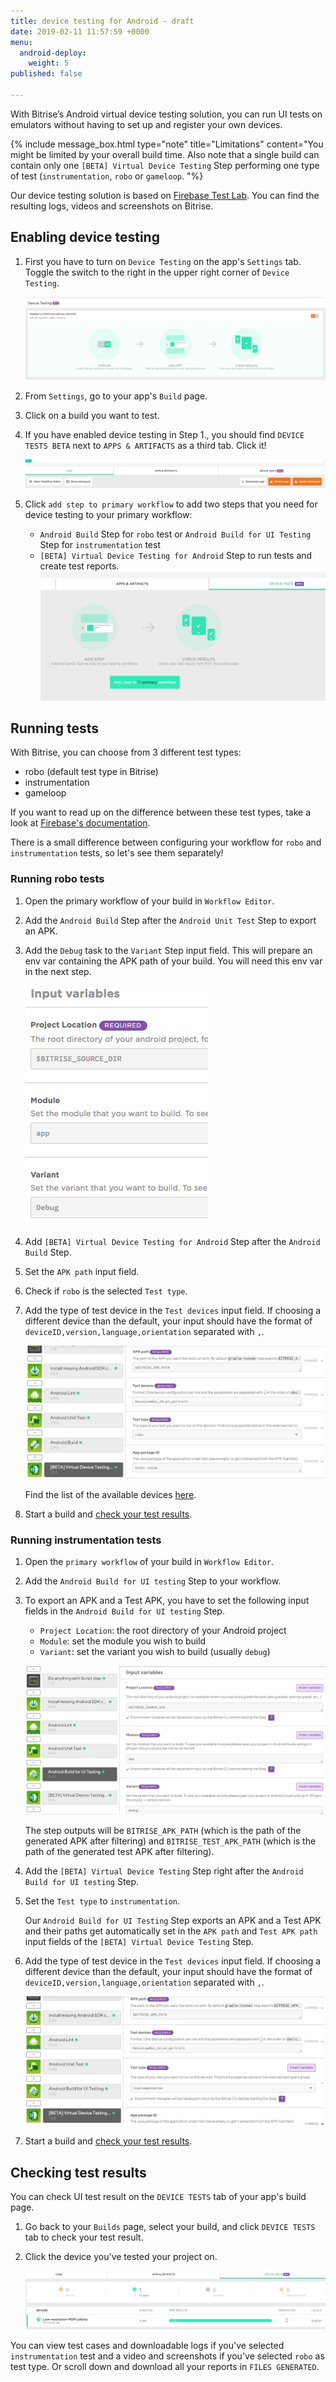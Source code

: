 ```yaml
---
title: device testing for Android - draft
date: 2019-02-11 11:57:59 +0000
menu:
  android-deploy:
    weight: 5
published: false

---
```

With Bitrise’s Android virtual device testing solution, you can run UI tests on emulators without having to set up and register your own devices.

{% include message_box.html type="note" title="Limitations" content="You might be limited by your overall build time. Also note that a single build can contain only one `[BETA] Virtual Device Testing` Step performing one type of test (`instrumentation`, `robo` or `gameloop`. "%}

Our device testing solution is based on [Firebase Test Lab](https://firebase.google.com/docs/test-lab/). You can find the resulting logs, videos and screenshots on Bitrise.

## Enabling device testing

1. First you have to turn on `Device Testing` on the app's `Settings` tab. Toggle the switch to the right in the upper right corner of `Device Testing`.

   ![](/img/settings-device-testing.png)
2. From `Settings`, go to your app's `Build` page.
3. Click on a build you want to test.
4. If you have enabled device testing in Step 1., you should find `DEVICE TESTS BETA` next to `APPS & ARTIFACTS` as a third tab. Click it!

   ![](/img/build-device-test.jpg)
5. Click `add step to primary workflow` to add two steps that you need for device testing to your primary workflow:
   * `Android Build` Step for `robo` test or `Android Build for UI Testing` Step for `instrumentation` test
   * `[BETA] Virtual Device Testing for Android` Step to run tests and create test reports.![](/img/primary-virtual-device.png)

## Running tests

With Bitrise, you can choose from 3 different test types:

* robo (default test type in Bitrise)
* instrumentation
* gameloop

If you want to read up on the difference between these test types, take a look at [Firebase's documentation](https://firebase.google.com/docs/test-lab/android/overview).

There is a small difference between configuring your workflow for `robo` and `instrumentation` tests, so let's see them separately!

### Running robo tests

1. Open the primary workflow of your build in `Workflow Editor`.
2. Add the `Android Build` Step after the `Android Unit Test` Step to export an APK.
3. Add the `Debug` task to the `Variant` Step input field. This will prepare an env var containing the APK path of your build. You will need this env var in the next step.

   ![](/img/robo-test.png)
4. Add `[BETA] Virtual Device Testing for Android` Step after the `Android Build` Step.
5. Set the `APK path` input field.
6. Check if `robo` is the selected `Test type`.
7. Add the type of test device in the `Test devices` input field. If choosing a different device than the default, your input should have the format of `deviceID,version,language,orientation` separated with `,`.

   ![](/img/robo-test-1.png)

   Find the list of the available devices [here](https://firebase.google.com/docs/test-lab/android/available-testing-devices).
8. Start a build and [check your test results](/testing/device-testing-for-android/#running-instrumentation-tests).

### Running instrumentation tests

1. Open the `primary workflow` of your build in `Workflow Editor`.
2. Add the `Android Build for UI testing` Step to your workflow.
3. To export an APK and a Test APK, you have to set the following input fields in the `Android Build for UI testing` Step.
   * `Project Location`: the root directory of your Android project
   * `Module`: set the module you wish to build
   * `Variant`: set the variant you wish to build (usually `debug`)

   ![](/img/android-build-ui-testing.png)

   The step outputs will be `BITRISE_APK_PATH` (which is the path of the generated APK after filtering) and `BITRISE_TEST_APK_PATH` (which is the path of the generated test APK after filtering).
4. Add the `[BETA] Virtual Device Testing` Step right after the `Android Build for UI testing` Step.
5. Set the `Test type` to `instrumentation`.

   Our `Android Build for UI Testing` Step exports an APK and a Test APK and their paths get automatically set in the `APK path` and `Test APK path` input fields of the `[BETA] Virtual Device Testing` Step.
6. Add the type of test device in the `Test devices` input field. If choosing a different device than the default, your input should have the format of  `deviceID,version,language,orientation` separated with `,`.

   ![](/img/instrumentation-test-2.png)
7. Start a build and [check your test results](/testing/device-testing-for-android/#running-instrumentation-tests).

## Checking test results

You can check UI test result on the `DEVICE TESTS` tab of your app's build page.

1. Go back to your `Builds` page, select your build, and click `DEVICE TESTS` tab to check your test result.
2. Click the device you've tested your project on.

   ![](/img/device-test-page.jpg)

You can view test cases and downloadable logs if you've selected `instrumentation` test and a video and screenshots if you've selected `robo` as test type. Or scroll down and download all your reports in `FILES GENERATED`.